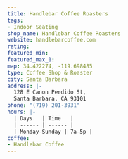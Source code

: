 ```yaml
---
title: Handlebar Coffee Roasters
tags:
- Indoor Seating
shop_name: Handlebar Coffee Roasters
website: handlebarcoffee.com
rating: 
featured_min: 
featured_max_1: 
map: 34.422274, -119.698485
type: Coffee Shop & Roaster
city: Santa Barbara
address: |-
  128 E Canon Perdido St,
  Santa Barbara, CA 93101
phone: "(719) 201-3931"
hours: |-
  | Days   | Time   |
  | ------ | ------ |
  | Monday-Sunday | 7a-5p |
coffee:
- Handlebar Coffee
---
```


